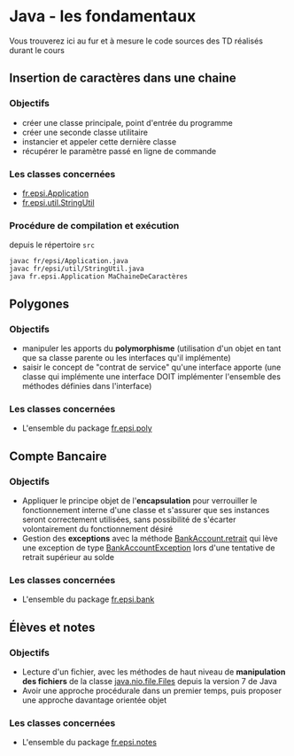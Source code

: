 # Java - les fondamentaux

Vous trouverez ici au fur et à mesure le code sources des TD réalisés durant le cours

## Insertion de caractères dans une chaine
### Objectifs
- créer une classe principale, point d'entrée du programme
- créer une seconde classe utilitaire
- instancier et appeler cette dernière classe
- récupérer le paramètre passé en ligne de commande

### Les classes concernées
- [fr.epsi.Application](/src/fr/epsi/Application.java)
- [fr.epsi.util.StringUtil](/src/fr/epsi/util/StringUtil.java)

### Procédure de compilation et exécution
depuis le répertoire `src`
```
javac fr/epsi/Application.java
javac fr/epsi/util/StringUtil.java
java fr.epsi.Application MaChaineDeCaractères
```

## Polygones

### Objectifs
- manipuler les apports du **polymorphisme** (utilisation d'un objet en tant que sa classe parente ou les interfaces qu'il implémente)
- saisir le concept de "contrat de service" qu'une interface apporte (une classe qui implémente une interface DOIT implémenter l'ensemble des méthodes définies dans l'interface)

### Les classes concernées
- L'ensemble du package [fr.epsi.poly](/src/fr/epsi/poly)

## Compte Bancaire

### Objectifs
- Appliquer le principe objet de l'**encapsulation** pour verrouiller le fonctionnement interne d'une classe et s'assurer que ses instances seront correctement utilisées, sans possibilité de s'écarter volontairement du fonctionnement désiré
- Gestion des **exceptions** avec la méthode [BankAccount.retrait](https://github.com/sguerlet/epsi2021-java/blob/d635ab1e2f8f23c5f358405d7516cac299c74a64/src/fr/epsi/bank/BankAccount.java#L45) qui lève une exception de type [BankAccountException](/src/fr/epsi/bank/BankAccountException.java) lors d'une tentative de retrait supérieur au solde

### Les classes concernées
- L'ensemble du package [fr.epsi.bank](/src/fr/epsi/bank)

## Élèves et notes

### Objectifs
- Lecture d'un fichier, avec les méthodes de haut niveau de **manipulation des fichiers** de la classe [java.nio.file.Files](https://docs.oracle.com/en/java/javase/17/docs/api/java.base/java/nio/file/Files.html#readAllLines(java.nio.file.Path)) depuis la version 7 de Java
- Avoir une approche procédurale dans un premier temps, puis proposer une approche davantage orientée objet

### Les classes concernées
- L'ensemble du package [fr.epsi.notes](/src/fr/epsi/notes)
